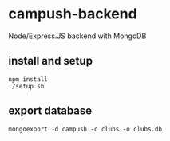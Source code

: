 # campush-backend
Node/Express.JS backend with MongoDB

## install and setup
```
npm install
./setup.sh
```

## export database
```
mongoexport -d campush -c clubs -o clubs.db
```